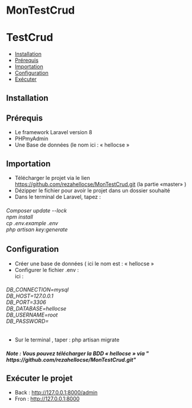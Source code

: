 # MonTestCrud
# TestCrud


- [Installation](#installation)
- [Prérequis](#Prérequis)
- [Importation](#Importation)
- [Configuration](#Confi)
- [Exécuter](#Exécuter)

<a name="installation"></a>
## Installation

<a name="Prérequis"></a>
## Prérequis
-	Le framework Laravel version 8 
-	PHPmyAdmin
-	Une Base de données (le nom ici : « hellocse »

<a name="Importation"></a>
## Importation 

-	Télécharger le projet  via le lien https://github.com/rezahellocse/MonTestCrud.git
(la partie «master» ) 
-	Dézipper le fichier pour avoir le projet dans un dossier souhaité <br>
-	Dans le terminal de Laravel, tapez : 
<h6>
 Composer update --lock <br>
 npm install <br>
 cp .env.example .env  <br>
 php artisan key:generate <br>
 </h6> 

<a name="Confi"></a>
## Configuration
-	Créer une base de données ( ici le nom est : « hellocse »
-	Configurer le fichier .env :<br>ici : 
<h6>
DB_CONNECTION=mysql <br>
DB_HOST=127.0.0.1 <br>
DB_PORT=3306 <br>
DB_DATABASE=hellocse<br>
DB_USERNAME=root<br>
DB_PASSWORD= <br> </h6>

-	Sur le terminal , taper : php artisan migrate  

<h5> Note : Vous pouvez télécharger la BDD « hellocse » via " https://github.com/rezahellocse/MonTestCrud.git"</h5>

<a name="Exécuter"></a>
## Exécuter le projet 
-	Back :  http://127.0.0.1:8000/admin
-	Fron : http://127.0.0.1:8000
